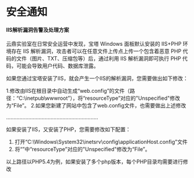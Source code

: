 # 安全通知


#### IIS解析漏洞告警及处理方案

云鼎实验室在日常安全运营中发现，宝塔 Windows 面板默认安装的 IIS+PHP 环境存在 IIS 解析漏洞，攻击者可以在任意文件上传点上传一个包含着恶意 PHP 代码的文件（图片、TXT、压缩包等）后，通过利用 IIS 解析漏洞即可执行 PHP 代码，可能会导致用户代码、数据库泄露。

如果您通过宝塔安装了IIS，就会产生一个IIS的解析漏洞，您需要做出如下修改：

1.修改由IIS在根目录中自动生成“web.config”的文件（路径：“C:\inetpub\wwwroot”），将“resourceType”对应的"Unspecified"修改为“File”。
2.如果您新建了网站中包含了web.config文件，也需要做出上述修改

..............................................................

如果安装了IIS，又安装了PHP，您需要修改如下配置：

1. 打开“C:\Windows\System32\inetsrv\config\applicationHost.config”文件
2. 将“<add name="PHP_FastCGI" path="*.php" verb="*" modules="FastCgiModule" scriptProcessor="C:\BtSoft\WebSoft\php\5.4\php-cgi.exe" resourceType="Unspecified" />”中“resourceType”对应的"Unspecified"修改为“File”。

以上路径以PHP5.4为例，如果安装了多个php版本，每个PHP目录均需要进行修改